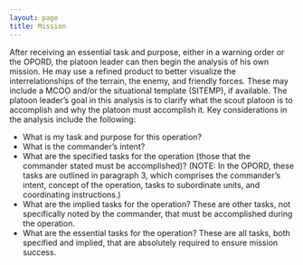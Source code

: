 ```yaml
---
layout: page
title: Mission
---
```


After receiving an essential task and purpose, either in a warning order or the OPORD, the platoon leader can then begin the analysis of his own mission. He may use a refined product to better visualize the interrelationships of the terrain, the enemy, and friendly forces. These may include a MCOO and/or the situational template (SITEMP), if available. The platoon leader’s goal in this analysis is to clarify what the scout platoon is to accomplish and why the platoon must accomplish it. Key considerations in the analysis include the following:

+ What is my task and purpose for this operation?
+ What is the commander’s intent?
+ What are the specified tasks for the operation (those that the commander stated must be accomplished)? (NOTE: In the OPORD, these tasks are outlined in paragraph 3, which comprises the commander’s intent, concept of the operation, tasks to subordinate units, and coordinating instructions.)
+ What are the implied tasks for the operation? These are other tasks, not specifically noted by the commander, that must be accomplished during the operation.
+ What are the essential tasks for the operation? These are all tasks, both specified and implied, that are absolutely required to ensure mission success.
